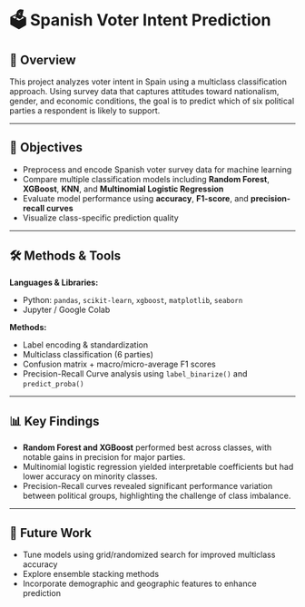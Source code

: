 # 🗳️ Spanish Voter Intent Prediction


## 📌 Overview

This project analyzes voter intent in Spain using a multiclass classification approach. Using survey data that captures attitudes toward nationalism, gender, and economic conditions, the goal is to predict which of six political parties a respondent is likely to support.

---

## 🎯 Objectives

- Preprocess and encode Spanish voter survey data for machine learning  
- Compare multiple classification models including **Random Forest**, **XGBoost**, **KNN**, and **Multinomial Logistic Regression**  
- Evaluate model performance using **accuracy**, **F1-score**, and **precision-recall curves**  
- Visualize class-specific prediction quality

---

## 🛠 Methods & Tools

**Languages & Libraries:**
- Python: `pandas`, `scikit-learn`, `xgboost`, `matplotlib`, `seaborn`
- Jupyter / Google Colab

**Methods:**
- Label encoding & standardization  
- Multiclass classification (6 parties)  
- Confusion matrix + macro/micro-average F1 scores  
- Precision-Recall Curve analysis using `label_binarize()` and `predict_proba()`

---

## 📊 Key Findings

- **Random Forest and XGBoost** performed best across classes, with notable gains in precision for major parties.  
- Multinomial logistic regression yielded interpretable coefficients but had lower accuracy on minority classes.  
- Precision-Recall curves revealed significant performance variation between political groups, highlighting the challenge of class imbalance.

---

## 📌 Future Work

- Tune models using grid/randomized search for improved multiclass accuracy  
- Explore ensemble stacking methods  
- Incorporate demographic and geographic features to enhance prediction

